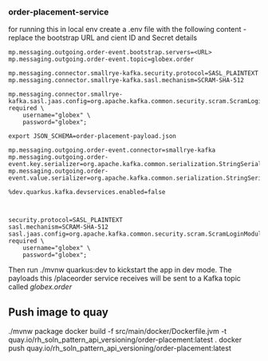 ### order-placement-service


for running this in local env
create  a .env file with the following content - replace the bootstrap URL and cient ID and Secret details

```
mp.messaging.outgoing.order-event.bootstrap.servers=<URL>
mp.messaging.outgoing.order-event.topic=globex.order

mp.messaging.connector.smallrye-kafka.security.protocol=SASL_PLAINTEXT
mp.messaging.connector.smallrye-kafka.sasl.mechanism=SCRAM-SHA-512

mp.messaging.connector.smallrye-kafka.sasl.jaas.config=org.apache.kafka.common.security.scram.ScramLoginModule required \
    username="globex" \
    password="globex";

export JSON_SCHEMA=order-placement-payload.json

mp.messaging.outgoing.order-event.connector=smallrye-kafka
mp.messaging.outgoing.order-event.key.serializer=org.apache.kafka.common.serialization.StringSerializer
mp.messaging.outgoing.order-event.value.serializer=org.apache.kafka.common.serialization.StringSerializer

%dev.quarkus.kafka.devservices.enabled=false



security.protocol=SASL_PLAINTEXT
sasl.mechanism=SCRAM-SHA-512
sasl.jaas.config=org.apache.kafka.common.security.scram.ScramLoginModule required \
    username="globex" \
    password="globex";

```

Then run ./mvnw quarkus:dev to kickstart the app in dev mode. The payloads this /placeorder service receives will be sent to a Kafka topic called *globex.order*


## Push image to quay

./mvnw package
docker build -f src/main/docker/Dockerfile.jvm -t  quay.io/rh_soln_pattern_api_versioning/order-placement:latest .
docker push quay.io/rh_soln_pattern_api_versioning/order-placement:latest